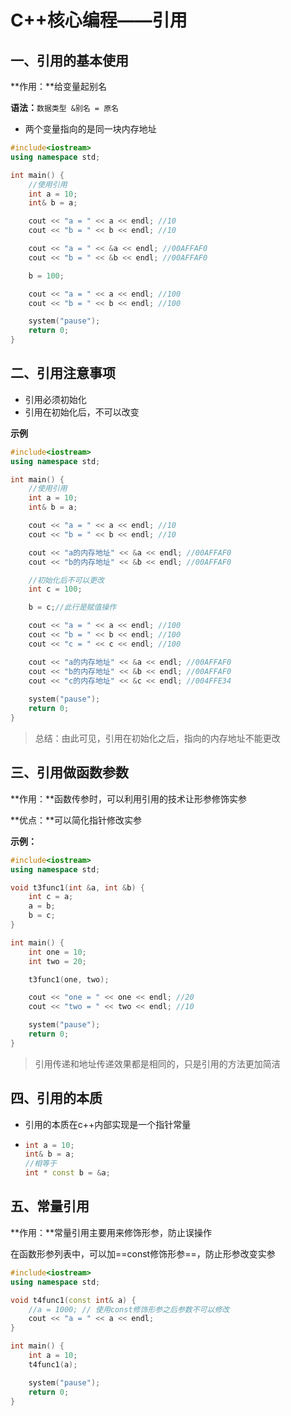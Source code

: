 # C++核心编程——引用

## 一、引用的基本使用

**作用：**给变量起别名

**语法：**`数据类型 &别名 = 原名`

- 两个变量指向的是同一块内存地址

```c++
#include<iostream>
using namespace std;

int main() {
	//使用引用
	int a = 10;
	int& b = a;

	cout << "a = " << a << endl; //10
	cout << "b = " << b << endl; //10

	cout << "a = " << &a << endl; //00AFFAF0
	cout << "b = " << &b << endl; //00AFFAF0

	b = 100;

	cout << "a = " << a << endl; //100
	cout << "b = " << b << endl; //100

	system("pause");
	return 0;
}
```

## 二、引用注意事项

- 引用必须初始化
- 引用在初始化后，不可以改变

**示例**

```c++
#include<iostream>
using namespace std;

int main() {
	//使用引用
	int a = 10;
	int& b = a;

	cout << "a = " << a << endl; //10
	cout << "b = " << b << endl; //10

	cout << "a的内存地址" << &a << endl; //00AFFAF0
	cout << "b的内存地址" << &b << endl; //00AFFAF0

	//初始化后不可以更改
	int c = 100;

	b = c;//此行是赋值操作

	cout << "a = " << a << endl; //100
	cout << "b = " << b << endl; //100
	cout << "c = " << c << endl; //100

	cout << "a的内存地址" << &a << endl; //00AFFAF0
	cout << "b的内存地址" << &b << endl; //00AFFAF0
	cout << "c的内存地址" << &c << endl; //004FFE34
    
	system("pause");
	return 0;
}
```

> 总结：由此可见，引用在初始化之后，指向的内存地址不能更改

## 三、引用做函数参数

**作用：**函数传参时，可以利用引用的技术让形参修饰实参

**优点：**可以简化指针修改实参

**示例：**

```c++
#include<iostream>
using namespace std;

void t3func1(int &a, int &b) {
	int c = a;
	a = b;
	b = c;
}

int main() {
	int one = 10;
	int two = 20;

	t3func1(one, two);

	cout << "one = " << one << endl; //20
	cout << "two = " << two << endl; //10

	system("pause");
	return 0;
}
```

> 引用传递和地址传递效果都是相同的，只是引用的方法更加简洁

## 四、引用的本质

- 引用的本质在c++内部实现是一个指针常量

- ```c++
  int a = 10;
  int& b = a;
  //相等于
  int * const b = &a;
  ```

## 五、常量引用

**作用：**常量引用主要用来修饰形参，防止误操作

在函数形参列表中，可以加==const修饰形参==，防止形参改变实参

```c++
#include<iostream>
using namespace std;

void t4func1(const int& a) {
	//a = 1000; // 使用const修饰形参之后参数不可以修改
	cout << "a = " << a << endl;
}

int main() {
	int a = 10;
	t4func1(a);

	system("pause");
	return 0;
}
```

